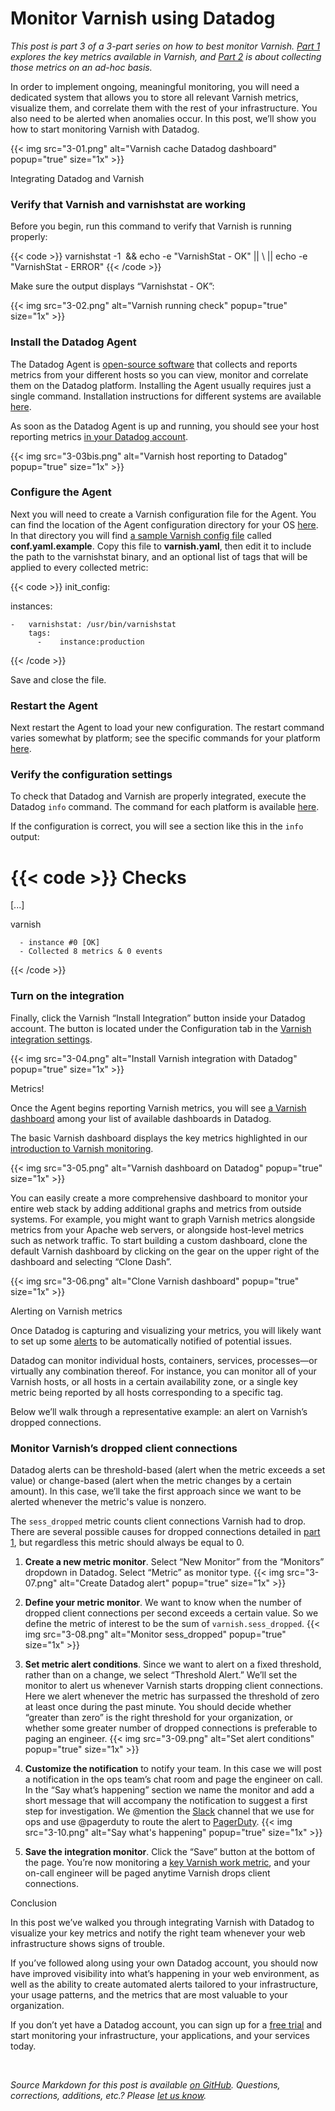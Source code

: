 # Monitor Varnish using Datadog


*This post is part 3 of a 3-part series on how to best monitor Varnish. [Part 1](/blog/top-varnish-performance-metrics/) explores the key metrics available in Varnish, and [Part 2](/blog/how-to-collect-varnish-metrics/) is about collecting those metrics on an ad-hoc basis.*

In order to implement ongoing, meaningful monitoring, you will need a dedicated system that allows you to store all relevant Varnish metrics, visualize them, and correlate them with the rest of your infrastructure. You also need to be alerted when anomalies occur. In this post, we’ll show you how to start monitoring Varnish with Datadog.

{{< img src="3-01.png" alt="Varnish cache Datadog dashboard" popup="true" size="1x" >}}

Integrating Datadog and Varnish



### Verify that Varnish and varnishstat are working


Before you begin, run this command to verify that Varnish is running properly:


{{< code >}}
varnishstat -1  && echo -e "VarnishStat - OK" || \ || echo -e "VarnishStat - ERROR"
{{< /code >}}


Make sure the output displays “Varnishstat - OK”:

{{< img src="3-02.png" alt="Varnish running check" popup="true" size="1x" >}}

### Install the Datadog Agent


The Datadog Agent is [open-source software](https://github.com/DataDog/dd-agent) that collects and reports metrics from your different hosts so you can view, monitor and correlate them on the Datadog platform. Installing the Agent usually requires just a single command. Installation instructions for different systems are available [here](https://app.datadoghq.com/account/settings#agent).

As soon as the Datadog Agent is up and running, you should see your host reporting metrics [in your Datadog account](https://app.datadoghq.com/infrastructure).

{{< img src="3-03bis.png" alt="Varnish host reporting to Datadog" popup="true" size="1x" >}}

### Configure the Agent


Next you will need to create a Varnish configuration file for the Agent. You can find the location of the Agent configuration directory for your OS [here](http://docs.datadoghq.com/guides/basic_agent_usage/). In that directory you will find [a sample Varnish config file](https://github.com/DataDog/integrations-core/blob/master/varnish/datadog_checks/varnish/data/conf.yaml.example) called **conf.yaml.example**. Copy this file to **varnish.yaml**, then edit it to include the path to the varnishstat binary, and an optional list of tags that will be applied to every collected metric:


{{< code >}}
init_config:

instances:

    -   varnishstat: /usr/bin/varnishstat
        tags:
          -    instance:production
{{< /code >}}


Save and close the file.

### Restart the Agent


Next restart the Agent to load your new configuration. The restart command varies somewhat by platform; see the specific commands for your platform [here](http://docs.datadoghq.com/guides/basic_agent_usage/).

### Verify the configuration settings


To check that Datadog and Varnish are properly integrated, execute the Datadog `info` command. The command for each platform is available [here](http://docs.datadoghq.com/guides/basic_agent_usage/).

If the configuration is correct, you will see a section like this in the `info` output:


{{< code >}}
Checks
======
    
  [...]
      
  varnish
      
    
      - instance #0 [OK]
      - Collected 8 metrics & 0 events
{{< /code >}}


### Turn on the integration


Finally, click the Varnish “Install Integration” button inside your Datadog account. The button is located under the Configuration tab in the [Varnish integration settings](https://app.datadoghq.com/account/settings#integrations/varnish).

{{< img src="3-04.png" alt="Install Varnish integration with Datadog" popup="true" size="1x" >}}

Metrics!


Once the Agent begins reporting Varnish metrics, you will see [a Varnish dashboard](https://app.datadoghq.com/dash/integration/varnish?live=true&page=0&is_auto=false&from_ts=1436268829917&to_ts=1436283229917&tile_size=m) among your list of available dashboards in Datadog.

The basic Varnish dashboard displays the key metrics highlighted in our [introduction to Varnish monitoring](/blog/top-varnish-performance-metrics/).

{{< img src="3-05.png" alt="Varnish dashboard on Datadog" popup="true" size="1x" >}}

You can easily create a more comprehensive dashboard to monitor your entire web stack by adding additional graphs and metrics from outside systems. For example, you might want to graph Varnish metrics alongside metrics from your Apache web servers, or alongside host-level metrics such as network traffic. To start building a custom dashboard, clone the default Varnish dashboard by clicking on the gear on the upper right of the dashboard and selecting “Clone Dash”.

{{< img src="3-06.png" alt="Clone Varnish dashboard" popup="true" size="1x" >}}

Alerting on Varnish metrics


Once Datadog is capturing and visualizing your metrics, you will likely want to set up some [alerts](/blog/monitoring-101-alerting/) to be automatically notified of potential issues.

Datadog can monitor individual hosts, containers, services, processes—or virtually any combination thereof. For instance, you can monitor all of your Varnish hosts, or all hosts in a certain availability zone, or a single key metric being reported by all hosts corresponding to a specific tag.

Below we’ll walk through a representative example: an alert on Varnish’s dropped connections.

### **Monitor Varnish’s dropped client connections**


Datadog alerts can be threshold-based (alert when the metric exceeds a set value) or change-based (alert when the metric changes by a certain amount). In this case, we’ll take the first approach since we want to be alerted whenever the metric's value is nonzero.

The `sess_dropped` metric counts client connections Varnish had to drop. There are several possible causes for dropped connections detailed in [part 1](/blog/top-varnish-performance-metrics/), but regardless this metric should always be equal to 0.

1. **Create a new metric monitor**. Select “New Monitor” from the “Monitors” dropdown in Datadog. Select “Metric” as monitor type.
	{{< img src="3-07.png" alt="Create Datadog alert" popup="true" size="1x" >}}

2. **Define your metric monitor**. We want to know when the number of dropped client connections per second exceeds a certain value. So we define the metric of interest to be the sum of `varnish.sess_dropped`.
	{{< img src="3-08.png" alt="Monitor sess_dropped" popup="true" size="1x" >}}

3. **Set metric alert conditions**. Since we want to alert on a fixed threshold, rather than on a change, we select “Threshold Alert.” We’ll set the monitor to alert us whenever Varnish starts dropping client connections. Here we alert whenever the metric has surpassed the threshold of zero at least once during the past minute. You should decide whether “greater than zero” is the right threshold for your organization, or whether some greater number of dropped connections is preferable to paging an engineer.
	{{< img src="3-09.png" alt="Set alert conditions" popup="true" size="1x" >}}

4. **Customize the notification** to notify your team. In this case we will post a notification in the ops team’s chat room and page the engineer on call. In the “Say what’s happening” section we name the monitor and add a short message that will accompany the notification to suggest a first step for investigation. We @mention the [Slack](/blog/collaborate-share-track-performance-slack-datadog/) channel that we use for ops and use @pagerduty to route the alert to [PagerDuty](/blog/pagerduty/).
	{{< img src="3-10.png" alt="Say what's happening" popup="true" size="1x" >}}

5. **Save the integration monitor**. Click the “Save” button at the bottom of the page. You’re now monitoring a [key Varnish work metric](/blog/top-varnish-performance-metrics/), and your on-call engineer will be paged anytime Varnish drops client connections.

Conclusion


In this post we’ve walked you through integrating Varnish with Datadog to visualize your key metrics and notify the right team whenever your web infrastructure shows signs of trouble.

If you’ve followed along using your own Datadog account, you should now have improved visibility into what’s happening in your web environment, as well as the ability to create automated alerts tailored to your infrastructure, your usage patterns, and the metrics that are most valuable to your organization.

If you don’t yet have a Datadog account, you can sign up for a <a href="#" class="sign-up-trigger">free trial</a> and start monitoring your infrastructure, your applications, and your services today.



 

*Source Markdown for this post is available [on GitHub](https://github.com/DataDog/the-monitor/blob/master/varnish/monitor_varnish_using_datadog.md). Questions, corrections, additions, etc.? Please [let us know](https://github.com/DataDog/the-monitor/issues).*
